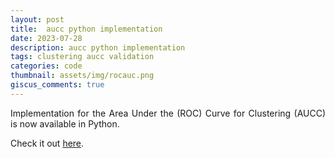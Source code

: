 ```yaml
---
layout: post
title:  aucc python implementation
date: 2023-07-28
description: aucc python implementation
tags: clustering aucc validation
categories: code
thumbnail: assets/img/rocauc.png
giscus_comments: true
---
```


<style>body {text-align: justify}</style>

Implementation for the Area Under the (ROC) Curve for Clustering (AUCC) is now available in Python.

Check it out [here](https://github.com/pajaskowiak/aucc).
